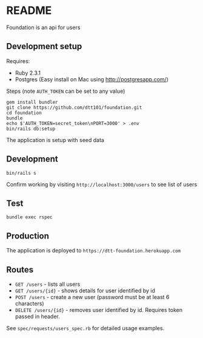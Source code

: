 # README

Foundation is an api for users

## Development setup

Requires:

 * Ruby 2.3.1
 * Postgres (Easy install on Mac using http://postgresapp.com/)

Steps (note `AUTH_TOKEN` can be set to any value)

```
gem install bundler
git clone https://github.com/dtt101/foundation.git
cd foundation
bundle
echo $'AUTH_TOKEN=secret_token\nPORT=3000' > .env
bin/rails db:setup
```

The application is setup with seed data

## Development

```
bin/rails s
```

Confirm working by visiting `http://localhost:3000/users` to see list of users

## Test

```
bundle exec rspec
```

## Production

The application is deployed to `https://dtt-foundation.herokuapp.com`

## Routes

 * `GET /users` - lists all users
 * `GET /users/{id}` - shows details for user identified by id
 * `POST /users` - create a new user (password must be at least 6 characters)
 * `DELETE /users/{id}` - removes user identified by id. Requires token passed in header.

See `spec/requests/users_spec.rb` for detailed usage examples.
